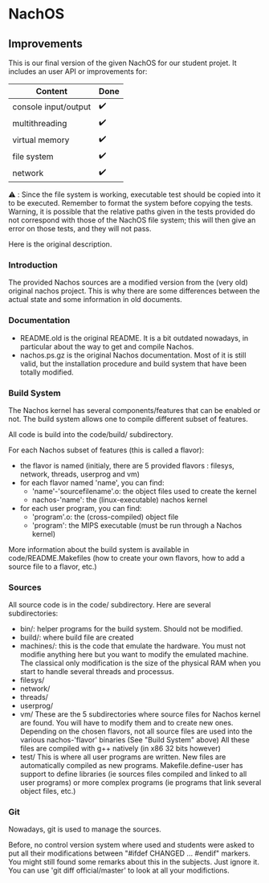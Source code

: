 # NachOS

## Improvements

This is our final version of the given NachOS for our student projet. It includes
an user API or improvements for:

|Content|Done|
|---|---|
|console input/output|✔️| 
|multithreading|✔️|
|virtual memory|✔️|
|file system|✔️|
|network|✔️|  

⚠️ : Since the file system is working, executable test should be copied into it
to be executed. Remember to format the system before copying the tests. 
Warning, it is possible that the relative paths given in the tests provided do not 
correspond with those of the NachOS file system; this will then give an error on 
those tests, and they will not pass.

Here is the original description.

### Introduction

The provided Nachos sources are a modified version from the (very old) original
nachos project. This is why there are some differences between the actual state
and some information in old documents.

### Documentation

- README.old is the original README. It is a bit outdated nowadays, in
  particular about the way to get and compile Nachos.
- nachos.ps.gz is the original Nachos documentation. Most of it is still valid,
  but the installation procedure and build system that have been totally
  modified.

### Build System

The Nachos kernel has several components/features that can be enabled or not.
The build system allows one to compile different subset of features.

All code is build into the code/build/ subdirectory.

For each Nachos subset of features (this is called a flavor):
- the flavor is named (initialy, there are 5 provided flavors : filesys,
  network, threads, userprog and vm)
- for each flavor named 'name', you can find:
  - 'name'-'sourcefilename'.o: the object files used to create the kernel
  - nachos-'name': the (linux-executable) nachos kernel
- for each user program, you can find:
  - 'program'.o: the (cross-compiled) object file
  - 'program': the MIPS executable (must be run through a Nachos kernel)

More information about the build system is available in code/README.Makefiles
(how to create your own flavors, how to add a source file to a flavor, etc.)

### Sources

All source code is in the code/ subdirectory. Here are several subdirectories:
- bin/: helper programs for the build system. Should not be modified.
- build/: where build file are created
- machines/: this is the code that emulate the hardware. You must not modifie
  anything here but you want to modify the emulated machine. The classical only
  modification is the size of the physical RAM when you start to handle several
  threads and processus.
- filesys/
- network/
- threads/
- userprog/
- vm/
  These are the 5 subdirectories where source files for Nachos kernel are
  found. You will have to modify them and to create new ones.
  Depending on the chosen flavors, not all source files are used into the
  various nachos-'flavor' binaries (See "Build System" above)
    All these files are compiled with g++ natively (in x86 32 bits however)
- test/
  This is where all user programs are written. New files are automatically
  compiled as new programs.
    Makefile.define-user has support to define libraries (ie sources files
  compiled and linked to all user programs) or more complex programs (ie
  programs that link several object files, etc.)

### Git

Nowadays, git is used to manage the sources.

  Before, no control version system where used and students were asked to put
all their modifications between "#ifdef CHANGED ... #endif" markers. You might
still found some remarks about this in the subjects. Just ignore it.
  You can use 'git diff official/master' to look at all your modifictions.

